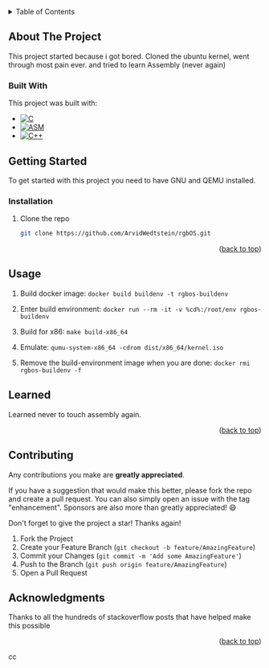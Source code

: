 <a name="readme-top"></a>

<!-- TABLE OF CONTENTS -->
<details>
  <summary>Table of Contents</summary>
  <ol>
    <li>
      <a href="#about-the-project">About The Project</a>
      <ul>
        <li><a href="#built-with">Built With</a></li>
      </ul>
    </li>
    <li>
      <a href="#getting-started">Getting Started</a>
      <ul>
        <li><a href="#installation">Installation</a></li>
      </ul>
    </li>
    <li><a href="#usage">Usage</a></li>
    <li><a href="#learned">What i learned</a></li>
    <li><a href="#contributing">Contributing</a></li>
    <li><a href="#license">License</a></li>
    <li><a href="#contact">Contact</a></li>
    <li><a href="#acknowledgments">Acknowledgments</a></li>
  </ol>
</details>

<!-- ABOUT THE PROJECT -->
## About The Project



This project started because i got bored.
Cloned the ubuntu kernel, 
went through most pain ever. and tried to learn Assembly (never again)

### Built With

This project was built with:

* [![C][C]][C-url]
* [![ASM][ASM]][asm-url]
* [![C++][C++]][c++-url]



<!-- GETTING STARTED -->
## Getting Started

To get started with this project you need to have GNU and QEMU installed. 


### Installation

1. Clone the repo
   ```sh
   git clone https://github.com/ArvidWedtstein/rgbOS.git
   ```

<p align="right">(<a href="#readme-top">back to top</a>)</p>



<!-- USAGE EXAMPLES -->
## Usage

1. Build docker image: ```docker build buildenv -t rgbos-buildenv```

2. Enter build environment: ```docker run --rm -it -v %cd%:/root/env rgbos-buildenv```

3. Build for x86: ```make build-x86_64```

4. Emulate: ```qumu-system-x86_64 -cdrom dist/x86_64/kernel.iso```

5. Remove the build-environment image when you are done: ```docker rmi rgbos-buildenv -f```

<!-- What i learned -->
## Learned

Learned never to touch assembly again.

<p align="right">(<a href="#readme-top">back to top</a>)</p>



<!-- CONTRIBUTING -->
## Contributing

Any contributions you make are **greatly appreciated**.

If you have a suggestion that would make this better, please fork the repo and create a pull request. You can also simply open an issue with the tag "enhancement".
Sponsors are also more than greatly appreciated! :smile:

Don't forget to give the project a star! Thanks again!

1. Fork the Project
2. Create your Feature Branch (`git checkout -b feature/AmazingFeature`)
3. Commit your Changes (`git commit -m 'Add some AmazingFeature'`)
4. Push to the Branch (`git push origin feature/AmazingFeature`)
5. Open a Pull Request


<!-- ACKNOWLEDGMENTS -->
## Acknowledgments

Thanks to all the hundreds of stackoverflow posts that have helped make this possible


<p align="right">(<a href="#readme-top">back to top</a>)</p>

cc

<!-- MARKDOWN LINKS & IMAGES -->
<!-- https://www.markdownguide.org/basic-syntax/#reference-style-links -->
[contributors-shield]: https://img.shields.io/github/contributors/ArvidWedtstein/rgbOS.svg?style=for-the-badge
[contributors-url]: https://github.com/ArvidWedtstein/rgbOS/graphs/contributors
[forks-shield]: https://img.shields.io/github/forks/ArvidWedtstein/rgbOS.svg?style=for-the-badge
[forks-url]: https://github.com/ArvidWedtstein/rgbOS/network/members
[stars-shield]: https://img.shields.io/github/stars/ArvidWedtstein/rgbOS.svg?style=for-the-badge
[stars-url]: https://github.com/ArvidWedtstein/rgbOS/stargazers
[issues-shield]: https://img.shields.io/github/issues/ArvidWedtstein/rgbOS.svg?style=for-the-badge
[issues-url]: https://github.com/ArvidWedtstein/rgbOS/issues

[C]: https://img.shields.io/badge/C-35495E?style=for-the-badge&logo=C&logoColor=FFFFFF
[C-url]: https://www.learn-c.org/
[ASM]: https://img.shields.io/badge/ASSEMBLY-35495E?style=for-the-badge&logo=assembly&logoColor=FFFFFF
[ASM-url]: https://www.ibm.com/docs/en/zos/2.1.0?topic=introduction-assembler-language
[C++]: https://img.shields.io/badge/C++-35495E?style=for-the-badge&logo=cplusplus&logoColor=FFFFFF
[C++-url]: https://cplusplus.com/
